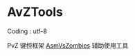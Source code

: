 <!--
 * @Coding: utf-8
 * @Author: vector-wlc
 * @Date: 2020-09-19 09:59:33
 * @Description:
-->
# AvZTools

Coding : utf-8

PvZ 键控框架 [AsmVsZombies](https://github.com/vector-wlc/AsmVsZombies) 辅助使用工具




